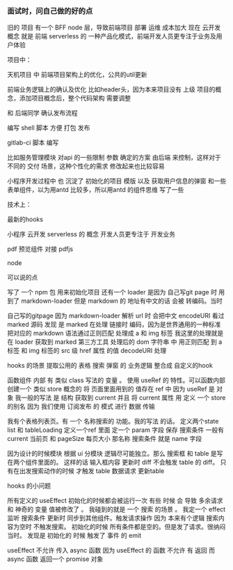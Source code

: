 ### 面试时，问自己做的好的点

旧的 项目 有一个 BFF node 层，导致前端项目 部署 运维 成本加大
现在 云开发 概念 就是 前端 serverless 的 一种产品化模式，前端开发人员更专注于业务及用户体验

项目中：

天机项目 中
前端项目架构上的优化，公共的util更新

前端业务逻辑上的确认及优化 比如header头，因为本来项目没有 上级 项目的概念，添加项目概念后，整个代码架构 需要调整

和 后端同学 确认发布流程

编写 shell 脚本 方便 打包 发布

gitlab-ci 脚本 编写

比如服务管理模块 对api 的一些限制 参数 确定的方案 由后端 来控制，这样对于 不同的 交付 场景，这种个性化的需求 修改起来也比较容易

小程序开发过程中 也 沉淀了 初始化的项目 模版 以及 获取用户信息的弹窗 和一些 表单组件，以为用antd 比较多，所以用antd 的组件思维 写了一些

技术上：

最新的hooks

小程序 云开发 serverless 的 概念 开发人员更专注于 开发业务 

pdf 预览组件 对接 pdfjs

node

可以说的点

  写了 一个 npm 包 用来初始化项目
  还有一个 loader 是因为 自己写git page 时 用到了 markdown-loader 但是 markdown 的 地址有中文的话 会被 转编码。当时 

  自己写的gitpage 因为 markdown-loader 解析 url 时 会把中文 encodeURI 
  看过 marked 源码 发现 是 marked 在处理 链接时 编码，因为是世界通用的一种标准
  把对应的 markdown 语法通过正则匹配 处理成 a 和 img 标签
  我这里的处理就是 在 loader 获取到 marked 第三方工具 处理后的  dom 字符串 中 用正则匹配 到 a 标签 和 img 标签的 src 级 href 属性 的值 decodeURI 处理


hooks 的场景
  提取公用的 表格 搜索 弹窗 的 业务逻辑 整合成 自定义的hook 

  函数组件 内部 有 类似 class 写法的 变量 。
  使用 useRef 的 特性。可以函数内部 创建一个 类似 store 概念的 将 页面里面用到的 值存在 ref 中 
  因为 useRef 是 对象 我一般的写法 是 结构 获取到 current 并且 将 current 属性 用 定义 一个 store 的别名 
  因为 我们使用 订阅发布 的 模式 进行 数据 传输

  我有个表格列表页。有 一个 名称搜索的 功能。我的写法 的话。 
  定义两个state list 和 tableLoading 
  定义一个ref 里面 定一个 param 字段 保存 搜索条件 一般有 current 当前页 和 pageSize 每页大小 那名称 搜索条件 就是 name 字段

  因为设计的时候模块 根据 ui 分模块 逻辑尽可能独立。那么 搜索框 和  table 是写在两个组件里面的。
  这样的话 输入框内容 更新时 diff 不会触发 table 的 diff。
  只有在出发搜索动作的时候 才触发 table 数据请求 更新table


hooks 的小问题

  所有定义的 useEffect 初始化的时候都会被运行一次
  有些 时候 会 导致 多余请求 和 神奇的 变量 值被修改了 。
  我碰到的就是 一个 搜索 的场景 。 我定一个 effect 监听 搜索条件 更新时 同步到其他组件。触发请求操作
  因为 本来有个逻辑 搜索内容为空时 不触发搜索。
  初始化的时候 所有条件都是空的。但是发了请求。很纳闷当时。
  发现是 初始化的 时候 触发了 事件 的 emit

  useEffect 不允许 传入 async 函数 因为 useEffect 的 函数 不允许 有 返回 而 async 函数 返回一个 promise 对象


